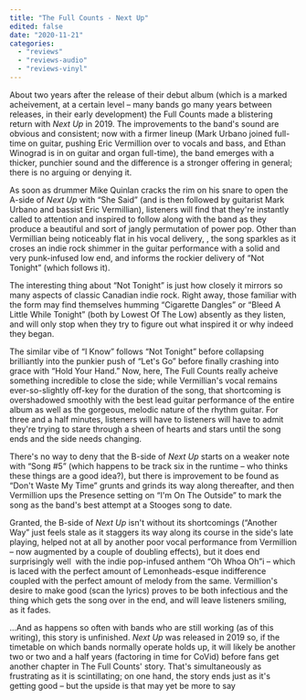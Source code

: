 ```yaml
---
title: "The Full Counts - Next Up"
edited: false
date: "2020-11-21"
categories:
  - "reviews"
  - "reviews-audio"
  - "reviews-vinyl"
---
```


About two years after the release of their debut album (which is a marked acheivement, at a certain level – many bands go many years between releases, in their early development) the Full Counts made a blistering return with _Next Up_ in 2019. The improvements to the band's sound are obvious and consistent; now with a firmer lineup (Mark Urbano joined full-time on guitar, pushing Eric Vermillion over to vocals and bass, and Ethan Winograd is in on guitar and organ full-time), the band emerges with a thicker, punchier sound and the difference is a stronger offering in general; there is no arguing or denying it.

As soon as drummer Mike Quinlan cracks the rim on his snare to open the A-side of _Next Up_ with “She Said” (and is then followed by guitarist Mark Urbano and bassist Eric Vermillian), listeners will find that they're instantly called to attention and inspired to follow along with the band as they produce a beautiful and sort of jangly permutation of power pop. Other than Vermillian being noticeably flat in his vocal delivery, , the song sparkles as it croses an indie rock shimmer in the guitar performance with a solid and very punk-infused low end, and informs the rockier delivery of “Not Tonight” (which follows it).

The interesting thing about “Not Tonight” is just how closely it mirrors so many aspects of classic Canadian indie rock. Right away, those familiar with the form may find themselves humming “Cigarette Dangles” or “Bleed A Little While Tonight” (both by Lowest Of The Low) absently as they listen, and will only stop when they try to figure out what inspired it or why indeed they began.

The similar vibe of “I Know” follows “Not Tonight” before collapsing brilliantly into the punkier push of “Let's Go” before finally crashing into grace with “Hold Your Hand.” Now, here, The Full Counts really acheive something incredible to close the side; while Vermillian's vocal remains ever-so-slightly off-key for the duration of the song, that shortcoming is overshadowed smoothly with the best lead guitar performance of the entire album as well as the gorgeous, melodic nature of the rhythm guitar. For three and a half minutes, listeners will have to listeners will have to admit they're trying to stare through a sheen of hearts and stars until the song ends and the side needs changing. 

There's no way to deny that the B-side of _Next Up_ starts on a weaker note with “Song #5” (which happens to be track six in the runtime – who thinks these things are a good idea?), but there is improvement to be found as “Don't Waste My Time” grunts and grinds its way along thereafter, and then Vermillion ups the Presence setting on “I'm On The Outside” to mark the song as the band's best attempt at a Stooges song to date.

Granted, the B-side of _Next Up_ isn't without its shortcomings (“Another Way” just feels stale as it staggers its way along its course in the side's late playing, helped not at all by another poor vocal performance from Vermillion – now augmented by a couple of doubling effects), but it does end surprisingly well  with the indie pop-infused anthem “Oh Whoa Oh”i – which is laced with the perfect amount of Lemonheads-esque indifference coupled with the perfect amount of melody from the same. Vermillion's desire to make good (scan the lyrics) proves to be both infectious and the thing which gets the song over in the end, and will leave listeners smiling, as it fades.

...And as happens so often with bands who are still working (as of this writing), this story is unfinished. _Next Up_ was released in 2019 so, if the timetable on which bands normally operate holds up, it will likely be another two or two and a half years (factoring in time for CoVid) before fans get another chapter in The Full Counts' story. That's simultaneously as frustrating as it is scintillating; on one hand, the story ends just as it's getting good – but the upside is that may yet be more to say
